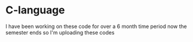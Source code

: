 # C-language
I have been working on these code for over a 6 month time period now the semester ends so I'm uploading these codes
